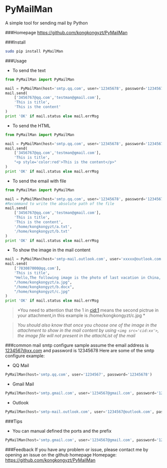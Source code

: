PyMailMan
===
A simple tool for sending mail by Python

###Homepage
https://github.com/kongkongyzt/PyMailMan

###Install
```sh
sudo pip install PyMailMan
```

###Usage
+ To send the text

```python
from PyMailMan import PyMailMan

mail = PyMailMan(host='smtp.qq.com', user='12345678', password='12345678')
mail.send(
    ['3456767@qq.com','testman@gmail.com'], 
    'This is title', 
    'This is the content'
)
print 'OK' if mail.status else mail.errMsg
```

+ To send the HTML

```python
from PyMailMan import PyMailMan

mail = PyMailMan(host='smtp.qq.com', user='12345678', password='12345678')
mail.send(
    ['3456767@qq.com','testman@gmail.com'],
    'This is title', 
    "<p style='color:red'>This is the content</p>"
)
print 'OK' if mail.status else mail.errMsg
```

+ To send the email with file

```python
from PyMailMan import PyMailMan

mail = PyMailMan(host='smtp.qq.com', user='12345678', password='12345678')
#Recommand to write the absolute path of the file
mail.send(
    ['3456767@qq.com','testman@gmail.com'], 
    'This is title', 
    'This is the content',
    '/home/kongkongyzt/a.txt',
    '/home/kongkongyzt/b.txt'
)
print 'OK' if mail.status else mail.errMsg
```

+ To show the image in the mail content
```python
mail = PyMailMan(host='smtp-mail.outlook.com', user='xxxxx@outlook.com', password='xxxx')
mail.send(
    ['783087000@qq.com'],
    'This is title',
    "Hello,The following image is the photo of last vacation in China, do you <span style='color:red'>like</span> it ? <img src='cid:1'>",
    "/home/kongkongyzt/a.jpg",
    "/home/kongkongyzt/b.docx",
    "/home/kongkongyzt/c.jpg"
)
print 'OK' if mail.status else mail.errMsg
```
>*You need to attention that the 1 in <cid:1> means the second pictrue in your attachment,in this example is /home/kongkongyzt/c.jpg *

>*You should also know that once you choose one of the image in the attachment to show in the mail content by using ````<img src='cid:xx'>````,
the image file will not present in the attachList of the mail*

###common mail smtp configure sample
assume the email address is 1234567@xx.com and password is 12345678
Here are some of the smtp configure example:

+ QQ Mail

```python
PyMailMan(host='smtp.qq.com', user='1234567', password='12345678')
```

+ Gmail Mail

```python
PyMailMan(host='smtp.gmail.com', user='1234567@gmail.com', password='12345678')
```

+ Outlook

```python
PyMailMan(host='smtp-mail.outlook.com', user='1234567@outlook.com', password='12345678')
```

###Tips

+ You can manual defined the ports and the prefix

```python
PyMailMan(host='smtp.gmail.com', user='1234567@gmail.com', password='12345678', ports=25, prefix='gmail.com')
```

###Feedback
If you have any problem or issue, please contact me by opening an issue on the github homepage
Homepage: https://github.com/kongkongyzt/PyMailMan